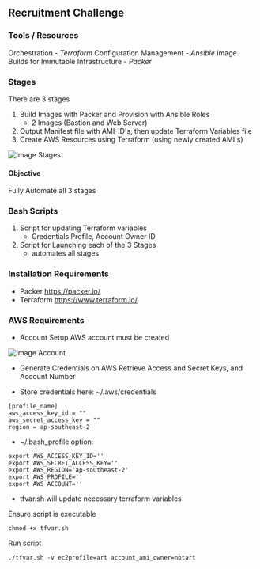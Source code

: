 
## Recruitment Challenge

### Tools / Resources
Orchestration - *Terraform*
Configuration Management - *Ansible*
Image Builds for Immutable Infrastructure - *Packer*

### Stages
There are 3 stages
1) Build Images with Packer and Provision with Ansible Roles
   - 2 Images (Bastion and Web Server)
2) Output Manifest file with AMI-ID's, then update Terraform Variables file
3) Create AWS Resources using Terraform (using newly created AMI's)

![Image Stages](/Users/M/Employment/DevOps/Project/AfterPay.png)

#### Objective
Fully Automate all 3 stages

### Bash Scripts
1) Script for updating Terraform variables
   - Credentials Profile, Account Owner ID
2) Script for Launching each of the 3 Stages
   - automates all stages

### Installation Requirements
- Packer https://packer.io/
- Terraform https://www.terraform.io/

### AWS Requirements
- Account Setup
AWS account must be created

![Image Account](/Users/M/Employment/DevOps/Project/aws_account.png)

- Generate Credentials on AWS
Retrieve Access and Secret Keys, and Account Number

- Store credentials here: ~/.aws/credentials
```
[profile_name]
aws_access_key_id = ""
aws_secret_access_key = ""
region = ap-southeast-2
```
- ~/.bash_profile option:
```
export AWS_ACCESS_KEY_ID=''
export AWS_SECRET_ACCESS_KEY=''
export AWS_REGION='ap-southeast-2'
export AWS_PROFILE=''
export AWS_ACCOUNT=''
```
- tfvar.sh will update necessary terraform variables

Ensure script is executable
```
chmod +x tfvar.sh
```
Run script
```
./tfvar.sh -v ec2profile=art account_ami_owner=notart
```
